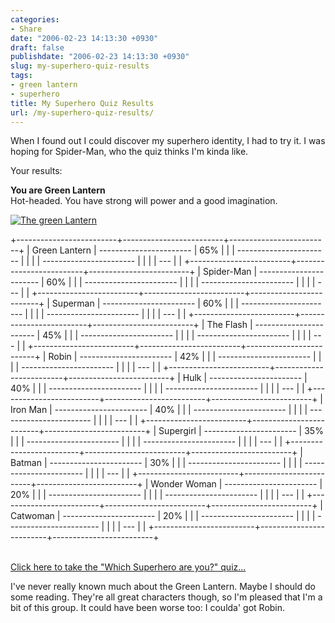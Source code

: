 ```yaml
---
categories:
- Share
date: "2006-02-23 14:13:30 +0930"
draft: false
publishdate: "2006-02-23 14:13:30 +0930"
slug: my-superhero-quiz-results
tags:
- green lantern
- superhero
title: My Superhero Quiz Results
url: /my-superhero-quiz-results/
---
```

When I found out I could discover my superhero identity, I had to try
it. I was hoping for Spider-Man, who the quiz thinks I'm kinda like.

Your results:

**You are Green Lantern**\
Hot-headed. You have strong will power and a good imagination.

[![The green
Lantern](//farm2.static.flickr.com/1141/526976428_724756cb0f_o.jpg)](http://www.flickr.com/photos/joshnunn/526976428/)

+-------------------------+-------------------------+-------------------------+
| Green Lantern           | ----------------------- | 65%                     |
|                         | ----------------------- |                         |
|                         | ----------------------- |                         |
|                         | ---                     |                         |
+-------------------------+-------------------------+-------------------------+
| Spider-Man              | ----------------------- | 60%                     |
|                         | ----------------------- |                         |
|                         | ----------------------- |                         |
|                         | ---                     |                         |
+-------------------------+-------------------------+-------------------------+
| Superman                | ----------------------- | 60%                     |
|                         | ----------------------- |                         |
|                         | ----------------------- |                         |
|                         | ---                     |                         |
+-------------------------+-------------------------+-------------------------+
| The Flash               | ----------------------- | 45%                     |
|                         | ----------------------- |                         |
|                         | ----------------------- |                         |
|                         | ---                     |                         |
+-------------------------+-------------------------+-------------------------+
| Robin                   | ----------------------- | 42%                     |
|                         | ----------------------- |                         |
|                         | ----------------------- |                         |
|                         | ---                     |                         |
+-------------------------+-------------------------+-------------------------+
| Hulk                    | ----------------------- | 40%                     |
|                         | ----------------------- |                         |
|                         | ----------------------- |                         |
|                         | ---                     |                         |
+-------------------------+-------------------------+-------------------------+
| Iron Man                | ----------------------- | 40%                     |
|                         | ----------------------- |                         |
|                         | ----------------------- |                         |
|                         | ---                     |                         |
+-------------------------+-------------------------+-------------------------+
| Supergirl               | ----------------------- | 35%                     |
|                         | ----------------------- |                         |
|                         | ----------------------- |                         |
|                         | ---                     |                         |
+-------------------------+-------------------------+-------------------------+
| Batman                  | ----------------------- | 30%                     |
|                         | ----------------------- |                         |
|                         | ----------------------- |                         |
|                         | ---                     |                         |
+-------------------------+-------------------------+-------------------------+
| Wonder Woman            | ----------------------- | 20%                     |
|                         | ----------------------- |                         |
|                         | ----------------------- |                         |
|                         | ---                     |                         |
+-------------------------+-------------------------+-------------------------+
| Catwoman                | ----------------------- | 20%                     |
|                         | ----------------------- |                         |
|                         | ----------------------- |                         |
|                         | ---                     |                         |
+-------------------------+-------------------------+-------------------------+

[\
Click here to take the "Which Superhero are you?"
quiz...](http://www.seabreezecomputers.com/superhero)

I've never really known much about the Green Lantern. Maybe I should do
some reading. They're all great characters though, so I'm pleased that
I'm a bit of this group. It could have been worse too: I coulda' got
Robin.